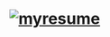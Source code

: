 # [![myresume](https://github.com/justadirck/angular/actions/workflows/myresume.yml/badge.svg)](https://github.com/justadirck/angular/actions/workflows/myresume.yml)
